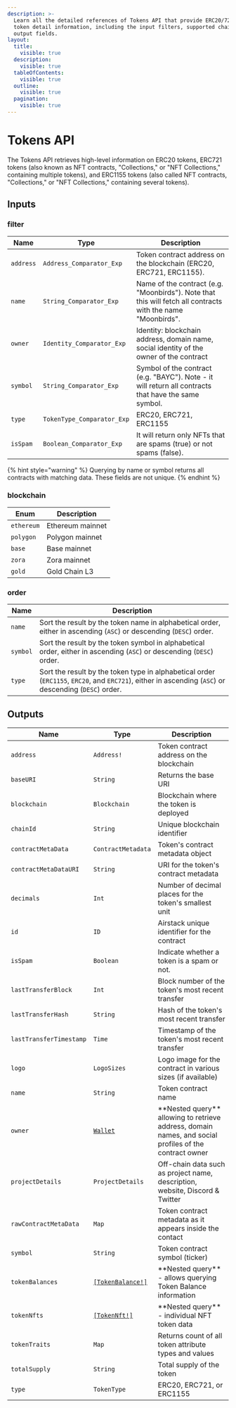 ```yaml
---
description: >-
  Learn all the detailed references of Tokens API that provide ERC20/721/1155
  token detail information, including the input filters, supported chains, and
  output fields.
layout:
  title:
    visible: true
  description:
    visible: true
  tableOfContents:
    visible: true
  outline:
    visible: true
  pagination:
    visible: true
---
```


# Tokens API

The Tokens API retrieves high-level information on ERC20 tokens, ERC721 tokens (also known as NFT contracts, "Collections," or "NFT Collections," containing multiple tokens), and ERC1155 tokens (also called NFT contracts, "Collections," or "NFT Collections," containing several tokens).

## Inputs

### filter

| Name      | Type                       | Description                                                                                                 |
| --------- | -------------------------- | ----------------------------------------------------------------------------------------------------------- |
| `address` | `Address_Comparator_Exp`   | Token contract address on the blockchain (ERC20, ERC721, ERC1155).                                          |
| `name`    | `String_Comparator_Exp`    | Name of the contract (e.g. "Moonbirds"). Note that this will fetch all contracts with the name "Moonbirds". |
| `owner`   | `Identity_Comparator_Exp`  | Identity: blockchain address, domain name, social identity of the owner of the contract                     |
| `symbol`  | `String_Comparator_Exp`    | Symbol of the contract (e.g. "BAYC"). Note - it will return all contracts that have the same symbol.        |
| `type`    | `TokenType_Comparator_Exp` | ERC20, ERC721, ERC1155                                                                                      |
| `isSpam`  | `Boolean_Comparator_Exp`   | It will return only NFTs that are spams (true) or not spams (false).                                        |

{% hint style="warning" %}
Querying by name or symbol returns all contracts with matching data. These fields are not unique.
{% endhint %}

### blockchain

| Enum       | Description      |
| ---------- | ---------------- |
| `ethereum` | Ethereum mainnet |
| `polygon`  | Polygon mainnet  |
| `base`     | Base mainnet     |
| `zora`     | Zora mainnet     |
| `gold`     | Gold Chain L3    |

### order

| Name     | Description                                                                                                                                           |
| -------- | ----------------------------------------------------------------------------------------------------------------------------------------------------- |
| `name`   | Sort the result by the token name in alphabetical order, either in ascending (`ASC`) or descending (`DESC`) order.                                    |
| `symbol` | Sort the result by the token symbol in alphabetical order, either in ascending (`ASC`) or descending (`DESC`) order.                                  |
| `type`   | Sort the result by the token type in alphabetical order (`ERC1155`, `ERC20`, and `ERC721`), either in ascending (`ASC`) or descending (`DESC`) order. |

## Outputs

| Name                    | Type                                      | Description                                                                                                |
| ----------------------- | ----------------------------------------- | ---------------------------------------------------------------------------------------------------------- |
| `address`               | `Address!`                                | Token contract address on the blockchain                                                                   |
| `baseURI`               | `String`                                  | Returns the base URI                                                                                       |
| `blockchain`            | `Blockchain`                              | Blockchain where the token is deployed                                                                     |
| `chainId`               | `String`                                  | Unique blockchain identifier                                                                               |
| `contractMetaData`      | `ContractMetadata`                        | Token's contract metadata object                                                                           |
| `contractMetaDataURI`   | `String`                                  | URI for the token's contract metadata                                                                      |
| `decimals`              | `Int`                                     | Number of decimal places for the token's smallest unit                                                     |
| `id`                    | `ID`                                      | Airstack unique identifier for the contract                                                                |
| `isSpam`                | `Boolean`                                 | Indicate whether a token is a spam or not.                                                                 |
| `lastTransferBlock`     | `Int`                                     | Block number of the token's most recent transfer                                                           |
| `lastTransferHash`      | `String`                                  | Hash of the token's most recent transfer                                                                   |
| `lastTransferTimestamp` | `Time`                                    | Timestamp of the token's most recent transfer                                                              |
| `logo`                  | `LogoSizes`                               | Logo image for the contract in various sizes (if available)                                                |
| `name`                  | `String`                                  | Token contract name                                                                                        |
| `owner`                 | [`Wallet`](wallet-api.md)                 | \*\*Nested query\*\* allowing to retrieve address, domain names, and social profiles of the contract owner |
| `projectDetails`        | `ProjectDetails`                          | Off-chain data such as project name, description, website, Discord & Twitter                               |
| `rawContractMetaData`   | `Map`                                     | Token contract metadata as it appears inside the contact                                                   |
| `symbol`                | `String`                                  | Token contract symbol (ticker)                                                                             |
| `tokenBalances`         | [`[TokenBalance!]`](tokenbalances-api.md) | \*\*Nested query\*\* - allows querying Token Balance information                                           |
| `tokenNfts`             | [`[TokenNft!]`](tokennfts-api.md)         | \*\*Nested query\*\* - individual NFT token data                                                           |
| `tokenTraits`           | `Map`                                     | Returns count of all token attribute types and values                                                      |
| `totalSupply`           | `String`                                  | Total supply of the token                                                                                  |
| `type`                  | `TokenType`                               | ERC20, ERC721, or ERC1155                                                                                  |
